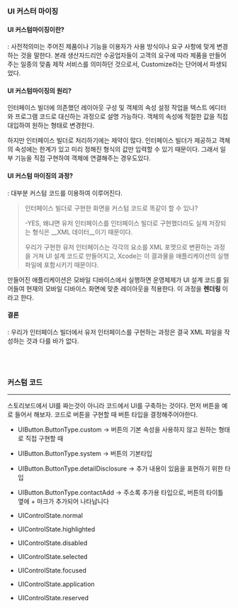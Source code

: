### UI 커스터 마이징

#### UI 커스텀마이징이란?

: 사전적의미는 주어진 제품이나 기능을 이용자가 사용 방식이나 요구 사항에 맞게 변경하는 것을 말한다. 본래 생산자드리안 수공업자들이 고객의 요구에 따라 제품을 만들어주는 일종의 맞춤 제작 서비스를 의미하던 것으로서, Customize라는 단어에서 파생되었다.

#### UI 커스텀마이징의 원리?

 인터페이스 빌더에 의존했던 레이아웃 구성 및 객체의 속성 설정 작업을 텍스트 에디터와 프로그램 코드로 대신하는 과정으로 설명 가능하다. 객체의 속성에 적절한 값을 직접 대입하여 원하는 형태로 변경한다.

하지만 인터페이스 빌더로 처리하기에는 제약이 많다. 인터페이스 빌더가 제공하고 객체의 속성에는 한계가 있고 미리 정해진 형식의 값만 입력할 수 있기 때문이다. 그래서 일부 기능을 직접 구현하여 객체에 연결해주는 경우도있다.

#### UI 커스텀 마이징의 과정?

: 대부분 커스텀 코드를 이용하여 이루어진다.

> 인터페이스 빌더로 구현한 화면을 커스텀 코드로 똑같이 할 수 있나?
>
> -YES, 왜냐면 유저 인터페이스를 인터페이스 빌더로 구현했더라도 실제 저장되는 형식은 __XML 데이터__이기 때문이다.
>
> 우리가 구현한 유저 인터페이스는 각각의 요소를 XML 포맷으로 변환하는 과정을 거쳐 UI 설계 코드로 만들어지고, Xcode는 이 결과물을 애플리케이션의 실행 파일에 포함시키기 때문이다.

만들어진 애플리케이션은 모바일 디바이스에서 실행하면 운영체제가 UI 설계 코드를 읽어들여 현재의 모바일 디바이스 화면에 맞춘 레이아웃을 적용한다. 이 과정을 __렌더링__ 이라고 한다.

#### 결론

: 우리가 인터페이스 빌더에서 유저 인터페이스를 구현하는 과정은 결국 XML 파일을 작성하는 것과 다를 바가 없다.

<br>

<br>

### 커스텀 코드

----

스토리보드에서 UI를 짜는것이 아니라 코드에서 UI를 구축하는 것이다. 먼저 버튼을 예로 들어서 해보자. 코드로 버튼을 구현할 때 버튼 타입을 결정해주어야한다.

- UIButton.ButtonType.custom -> 버튼의 기본 속성을 사용하지 않고 원하는 형태로 직접 구현할 때
- UIButton.ButtonType.system -> 버튼의 기본타입
- UIButton.ButtonType.detailDisclosure -> 추가 내용이 있음을 표현하기 위한 타입
- UIButton.ButtonType.contactAdd -> 주소록 추가용 타입으로, 버튼의 타이틀 옆에 + 마크가 추가되어 나타납니다



- UIControlState.normal 
- UIControlState.highlighted
- UIControlState.disabled
- UIControlState.selected
- UIControlState.focused
- UIControlState.application
- UIControlState.reserved


